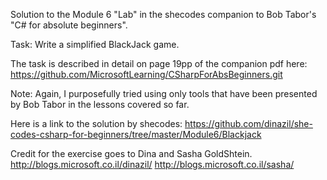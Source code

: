 Solution to the Module 6 "Lab" in the shecodes companion to Bob Tabor's "C# for absolute beginners".

Task: Write a simplified BlackJack game. 

The task is described in detail on page 19pp of the companion pdf here: https://github.com/MicrosoftLearning/CSharpForAbsBeginners.git

Note: Again, I purposefully tried using only tools that have been presented by Bob Tabor in the lessons covered so far.

Here is a link to the solution by shecodes: https://github.com/dinazil/she-codes-csharp-for-beginners/tree/master/Module6/Blackjack

Credit for the exercise goes to Dina and Sasha GoldShtein. http://blogs.microsoft.co.il/dinazil/ http://blogs.microsoft.co.il/sasha/
